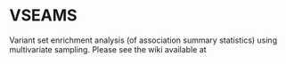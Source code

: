 VSEAMS
======

Variant set enrichment analysis (of association summary statistics) using multivariate sampling. 
Please see the wiki available at
